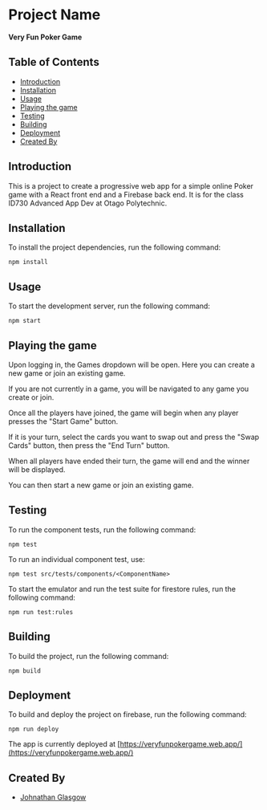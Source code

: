 # Project Name

**Very Fun Poker Game**

## Table of Contents

- [Introduction](#introduction)
- [Installation](#installation)
- [Usage](#usage)
- [Playing the game](#playing-the-game)
- [Testing](#testing)
- [Building](#building)
- [Deployment](#deployment)
- [Created By](#created-by)

## Introduction

This is a project to create a progressive web app for a simple online Poker game with a React front end and a Firebase back end.
It is for the class ID730 Advanced App Dev at Otago Polytechnic.

## Installation

To install the project dependencies, run the following command:
    
    npm install

## Usage

To start the development server, run the following command:

    npm start

## Playing the game

Upon logging in, the Games dropdown will be open. Here you can create a new game or join an existing game.

If you are not currently in a game, you will be navigated to any game you create or join.

Once all the players have joined, the game will begin when any player presses the "Start Game" button.

If it is your turn, select the cards you want to swap out and press the "Swap Cards" button, then press the "End Turn" button.

When all players have ended their turn, the game will end and the winner will be displayed.

You can then start a new game or join an existing game.

## Testing

To run the component tests, run the following command:
    
    npm test

To run an individual component test, use:
    
    npm test src/tests/components/<ComponentName>

To start the emulator and run the test suite for firestore rules, run the following command:
    
    npm run test:rules

## Building

To build the project, run the following command:
        
    npm build

## Deployment

To build and deploy the project on firebase, run the following command:
        
    npm run deploy

The app is currently deployed at [https://veryfunpokergame.web.app/](https://veryfunpokergame.web.app/)
    
## Created By

- [Johnathan Glasgow](https://github.com/JohnathanGlasgow)
    


